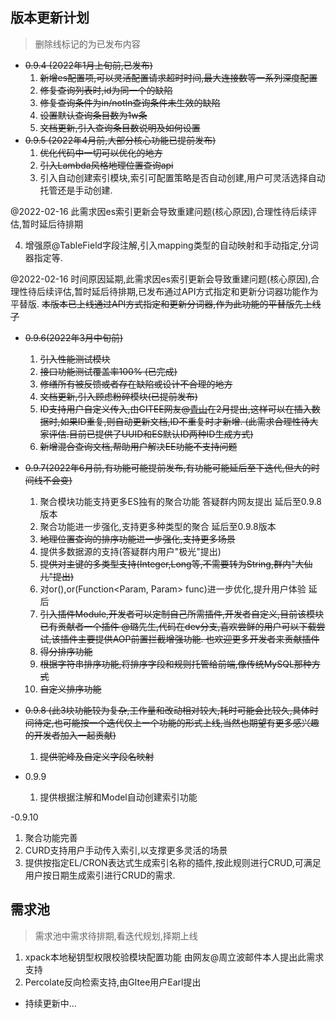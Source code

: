 ## 版本更新计划
> 删除线标记的为已发布内容

- ~~0.9.4 (2022年1月上旬前,已发布)~~
   1. ~~新增es配置项,可以灵活配置请求超时时间,最大连接数等一系列深度配置~~
   1. ~~修复查询列表时,id为同一个的缺陷~~
   1. ~~修复查询条件为in/notIn查询条件未生效的缺陷~~
   1. ~~设置默认查询条目数为1w条~~
   1. ~~文档更新,引入查询条目数说明及如何设置~~
- ~~0.9.5 (2022年4月前,大部分核心功能已提前发布)~~
   1. ~~优化代码中一切可以优化的地方~~
   1. ~~引入Lambda风格地理位置查询api~~
   1. 引入自动创建索引模块,索引可配置策略是否自动创建,用户可灵活选择自动托管还是手动创建. 

@2022-02-16 此需求因es索引更新会导致重建问题(核心原因),合理性待后续评估,暂时延后待排期

   4. 增强原@TableField字段注解,引入mapping类型的自动映射和手动指定,分词器指定等.

@2022-02-16 时间原因延期,此需求因es索引更新会导致重建问题(核心原因),合理性待后续评估,暂时延后待排期,已发布通过API方式指定和更新分词器功能作为平替版.
~~本版本已上线通过API方式指定和更新分词器,作为此功能的平替版先上线了~~

-  ~~0.9.6(2022年3月中旬前)~~
   1. ~~引入性能测试模块~~
   1. ~~接口功能测试覆盖率100% (已完成)~~
   1. ~~修缮所有被反馈或者存在缺陷或设计不合理的地方~~
   1. ~~文档更新,引入顾虑粉碎模块(已提前发布)~~
   1. ~~ID支持用户自定义传入,由GITEE网友@~~[~~青山~~](https://gitee.com/luoqy)~~在2月提出,这样可以在插入数据时,如果ID重复,则自动更新文档,ID不重复时才新增. (此需求合理性待大家评估.目前已提供了UUID和ES默认ID两种ID生成方式)~~
   1. ~~新增混合查询文档,帮助用户解决EE功能不支持问题~~
- ~~0.9.7(2022年6月前,有功能可能提前发布,有功能可能延后至下迭代,但大的时间线不会变)~~
   1. 聚合模块功能支持更多ES独有的聚合功能 答疑群内网友提出 延后至0.9.8版本
   1. 聚合功能进一步强化,支持更多种类型的聚合 延后至0.9.8版本
   1. ~~地理位置查询的排序功能进一步强化,支持更多场景~~
   1. 提供多数据源的支持(答疑群内用户"极光"提出)
   1. ~~提供对主键的多类型支持(Integer,Long等,不需要转为String,群内"大仙儿"提出)~~
   1. 对or(),or(Function<Param, Param> func)进一步优化,提升用户体验 延后
   1. ~~引入插件Module,开发者可以定制自己所需插件,开发者自定义,目前该模块已有贡献者一个插件 @璐先生,代码在dev分支,喜欢尝鲜的用户可以下载尝试,该插件主要提供AOP前置拦截增强功能. 也欢迎更多开发者来贡献插件~~
   1. ~~得分排序功能~~
   1. ~~根据字符串排序功能,将排序字段和规则托管给前端,像传统MySQL那种方式~~
   1. ~~自定义排序功能~~

- ~~0.9.8  (此3块功能较为复杂,工作量和改动相对较大,耗时可能会比较久,具体时间待定,也可能按一个迭代仅上一个功能的形式上线,当然也期望有更多感兴趣的开发者加入一起贡献)~~
   1. ~~提供驼峰及自定义字段名映射~~

- 0.9.9
   1. 提供根据注解和Model自动创建索引功能

-0.9.10 
   1. 聚合功能完善
   1. CURD支持用户手动传入索引,以支撑更多灵活的场景
   1. 提供按指定EL/CRON表达式生成索引名称的插件,按此规则进行CRUD,可满足用户按日期生成索引进行CRUD的需求.

##    需求池
> 需求池中需求待排期,看迭代规划,择期上线

   1. xpack本地秘钥型权限校验模块配置功能  由网友@周立波邮件本人提出此需求支持
   1. Percolate反向检索支持,由GItee用户Earl提出

- 持续更新中...
